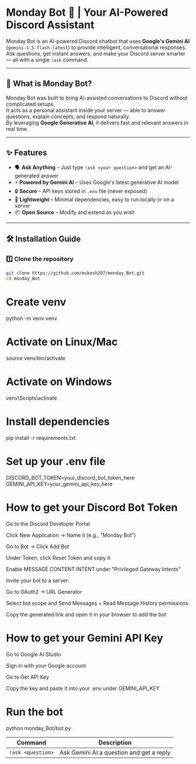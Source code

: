 # Monday Bot 🤖 | Your AI-Powered Discord Assistant

Monday Bot is an AI-powered Discord chatbot that uses **Google's Gemini AI** (`gemini-1.5-flash-latest`) to provide intelligent, conversational responses.  
Ask questions, get instant answers, and make your Discord server smarter — all with a single `!ask` command.

---

## 📖 What is Monday Bot?

Monday Bot was built to bring AI-assisted conversations to Discord without complicated setups.  
It acts as a personal assistant inside your server — able to answer questions, explain concepts, and respond naturally.  
By leveraging **Google Generative AI**, it delivers fast and relevant answers in real time.

---

## ✨ Features

- 🗣 **Ask Anything** – Just type `!ask <your question>` and get an AI-generated answer
- ⚡ **Powered by Gemini AI** – Uses Google's latest generative AI model
- 🔒 **Secure** – API keys stored in `.env` file (never exposed)
- 🎯 **Lightweight** – Minimal dependencies, easy to run locally or on a server
- 📦 **Open Source** – Modify and extend as you wish

---

## 🛠 Installation Guide

### 1️⃣ Clone the repository
```bash
git clone https://github.com/mukesh207/monday_Bot.git
cd monday_Bot
```

# Create venv
python -m venv venv

# Activate on Linux/Mac
source venv/bin/activate

# Activate on Windows
venv\Scripts\activate

# Install dependencies
pip install -r requirements.txt

# Set up your .env file
DISCORD_BOT_TOKEN=your_discord_bot_token_here
GEMINI_API_KEY=your_gemini_api_key_here

#  How to get your Discord Bot Token
  Go to the Discord Developer Portal
  
  Click New Application → Name it (e.g., "Monday Bot")
  
  Go to Bot → Click Add Bot
  
  Under Token, click Reset Token and copy it
  
  Enable MESSAGE CONTENT INTENT under "Privileged Gateway Intents"
  
  Invite your bot to a server:
  
  Go to OAuth2 → URL Generator
  
  Select bot scope and Send Messages + Read Message History permissions
  
  Copy the generated link and open it in your browser to add the bot

# How to get your Gemini API Key
  Go to Google AI Studio

  Sign in with your Google account
  
  Go to Get API Key
  
  Copy the key and paste it into your .env under GEMINI_API_KEY

# Run the bot
python monday_Bot/bot.py

| Command           | Description                              |
| ----------------- | ---------------------------------------- |
| `!ask <question>` | Ask Gemini AI a question and get a reply |


